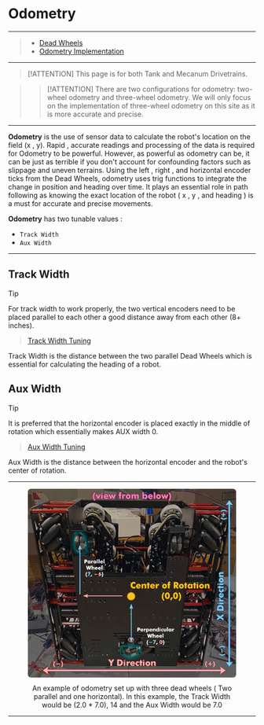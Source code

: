 
# Odometry

---

> - [Dead Wheels](https://rohitdasari0424.github.io/dead-wheel.html)
> - [Odometry Implementation](https://rohitdasari0424.github.io/#/odometry-overview)

---

> [!ATTENTION]
> This page is for both Tank and Mecanum Drivetrains.

>> [!ATTENTION]
> There are two configurations for odometry: two-wheel odometry and three-wheel odometry. We will only focus on the implementation of three-wheel odometry on this site as it is more accurate and precise.

---

<b>Odometry</b> is the use of sensor data to calculate the robot's location on the field (x , y). Rapid , accurate readings and processing of the data is required for Odometry to be powerful. However, as powerful as odometry can be, it can be just as terrible if you don't account for confounding factors such as slippage and uneven terrains.
Using the left , right , and horizontal encoder ticks from the Dead Wheels, odometry uses trig functions to integrate the change in position and heading over time. It plays an essential role in path following as knowing the exact location of the robot ( x , y , and heading ) is a must for accurate and precise movements.

<b>Odometry</b> has two tunable values :
- `Track Width`
- `Aux Width`

---

## Track Width
> [!TIP]
> For track width to work properly, the two vertical encoders need to be placed parallel to each other a good distance away from each other (8+ inches).

>[Track Width Tuning](https://rohitdasari0424.github.io/#/trackwidth-tuner)

Track Width is the distance between the two parallel Dead Wheels which is essential for calculating the heading of a robot.

## Aux Width
> [!TIP]
> It is preferred that the horizontal encoder is placed exactly in the middle of rotation which essentially makes AUX width 0.

>[Aux Width Tuning](https://rohitdasari0424.github.io/#/aux-width-tuning)

Aux Width is the distance between the horizontal encoder and the robot's center of rotation.

---

<figure align="center">
    <img src="Images/three-wheel-odometry.jpg" class="rounded-lg" alt="Three wheel odometry set up" style="border-radius : 1.5%;">
    <figcaption class="mt-2 text-sm text-center text-gray-600" style = "padding-top : 10px;">An example of odometry set up with three dead wheels ( Two parallel and one horizontal). In this example, the Track Width would be (2.0 * 7.0), 14 and the Aux Width would be 7.0</figcaption>
</figure>

---



